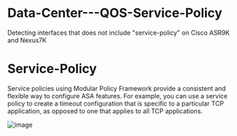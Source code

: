 # Data-Center---QOS-Service-Policy
Detecting interfaces that does not include "service-policy" on Cisco ASR9K and Nexus7K

# Service-Policy
Service policies using Modular Policy Framework provide a consistent and flexible way to configure ASA features. For example, you can use a service policy to create a timeout configuration that is specific to a particular TCP application,  as opposed to one that applies to all TCP applications.

![image](https://user-images.githubusercontent.com/96883175/151610107-ed737ea1-fe85-4793-991c-7a006e48b33a.png)
